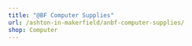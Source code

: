 ```yaml
---
title: "@BF Computer Supplies"
url: /ashton-in-makerfield/anbf-computer-supplies/
shop: Computer
---
```

